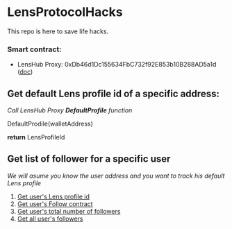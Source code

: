 # LensProtocolHacks

This repo is here to save life hacks.

### Smart contract:
- LensHub Proxy: 0xDb46d1Dc155634FbC732f92E853b10B288AD5a1d ([doc](https://docs.lens.xyz/docs/deployed-contract-addresses))


## Get default Lens profile id of a specific address:

*Call LensHub Proxy **DefaultProfile** function*

DefaultProdile(walletAddress)

**return** LensProfileId

## Get list of follower for a specific user
*We will asume you know the user address and you want to track his default Lens profile*
1. [Get user's Lens profile id](#get-default-lens-profile-id-of-a-specific-address)
2. [Get user's Follow contract]()
3. [Get user's total number of followers]()
4. [Get all user's followers]()

